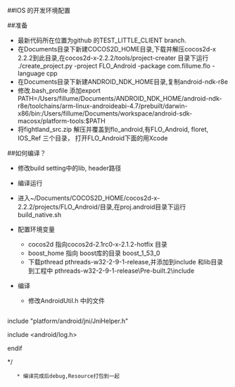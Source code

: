 ﻿##IOS 的开发环境配置

##准备
* 最新代码所在位置为github 的TEST_LITTLE_CLIENT branch.
* 在Documents目录下新建COCOS2D_HOME目录,下载并解压cocos2d-x 2.2.2到此目录,在cocos2d-x-2.2.2/tools/project-creater 目录下运行 ./create_project.py -project FLO_Android -package com.fillume.flo -language cpp
* 在Documents目录下新建ANDROID_NDK_HOME目录,复制android-ndk-r8e
* 修改.bash_profile 添加export PATH=/Users/fillume/Documents/ANDROID_NDK_HOME/android-ndk-r8e/toolchains/arm-linux-androideabi-4.7/prebuilt/darwin-x86/bin:/Users/fillume/Documents/workspace/android-sdk-macosx/platform-tools:$PATH
* 将fightland_src.zip 解压并覆盖到flo_android,有FLO_Android, floret, IOS_Ref 三个目录， 打开FLO_Android下面的用Xcode

##如何编译？
* 修改build setting中的lib, header路径
* 编译运行

* 进入~/Documents/COCOS2D_HOME/cocos2d-x-2.2.2/projects/FLO_Android/目录,在proj.android目录下运行build_native.sh

* 配置环境变量
    * cocos2d 指向cocos2d-2.1rc0-x-2.1.2-hotfix 目录
    * boost_home 指向 boost库的目录 boost_1_53_0
	* 下载pthread pthreads-w32-2-9-1-release,并添加到include 和lib目录到工程中 pthreads-w32-2-9-1-release\Pre-built.2\include
* 编译
    * 修改AndroidUtil.h 中的文件
	```/*if(CC_TARGET_PLATFORM==CC_PLATFORM_ANDROID)

include "platform/android/jni/JniHelper.h"

include <android/log.h>

endif

*/
```
   * 编译完成后debug,Resource打包到一起
